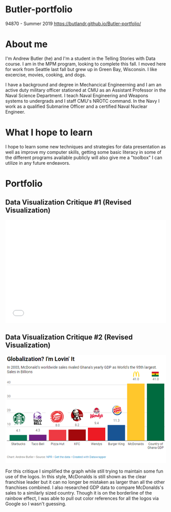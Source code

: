 # Butler-portfolio
94870 - Summer 2019
https://butlandr.github.io/Butler-portfolio/

# About me
I'm Andrew Butler (he) and I'm a student in the Telling Stories with Data course. I am in the MPM program, looking to complete this fall. I moved here for work from Seattle last fall but grew up in Green Bay, Wisconsin. I like excercise, movies, cooking, and dogs.

I have a background and degree in Mechancical Engineerning and I am an active duty military officer stationed at CMU as an Assistant Professor in the Naval Science Department. I teach Naval Engineering and Weapons systems to undergrads and I staff CMU's NROTC command. In the Navy I work as a qualified Submarine Officer and a certified Naval Nuclear Engineer.

# What I hope to learn
I hope to learn some new techniques and strategies for data presentation as well as improve my computer skills, getting some basic literacy in some of the different programs available publicly will also give me a "toolbox" I can utilize in any future endeavors.

# Portfolio
## Data Visualization Critique #1 (Revised Visualization)
<iframe title="Social Media Popularity of Candidates and Parties" aria-label="Bar Chart" id="datawrapper-chart-3SyZJ" src="//datawrapper.dwcdn.net/3SyZJ/1/" scrolling="no" frameborder="0" style="width: 0; min-width: 100% !important; border: none;" height="322"></iframe><script type="text/javascript">!function(){"use strict";window.addEventListener("message",function(a){if(void 0!==a.data["datawrapper-height"])for(var e in a.data["datawrapper-height"]){var t=document.getElementById("datawrapper-chart-"+e)||document.querySelector("iframe[src*='"+e+"']");t&&(t.style.height=a.data["datawrapper-height"][e]+"px")}})}();</script>

## Data Visualization Critique #2 (Revised Visualization)
![alt text](https://github.com/butlandr/Butler-portfolio/blob/master/Data%20Vis%20Critigue%202.PNG?raw=true)

For this critique I simplified the graph while still trying to maintain some fun use of the logos. In this style, McDonalds is still shown as the clear franchise leader but it can no longer be mistaken as larger than all the other franchises combined. I also researched GDP data to compare McDonalds's sales to a similarly sized country. Though it is on the borderline of the rainbow effect, I was able to pull out color references for all the logos via Google so I wasn't guessing.
